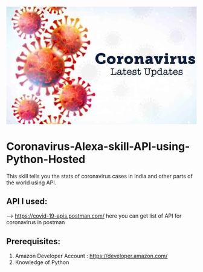 ![](660-12.jpg)

# Coronavirus-Alexa-skill-API-using-Python-Hosted
This skill tells you the stats of coronavirus cases in India and other parts of the world using API.

## API I used:
--> https://covid-19-apis.postman.com/
here you can get list of API for coronavirus in postman

## Prerequisites:
1. Amazon Developer Account : https://developer.amazon.com/
2. Knowledge of Python 

